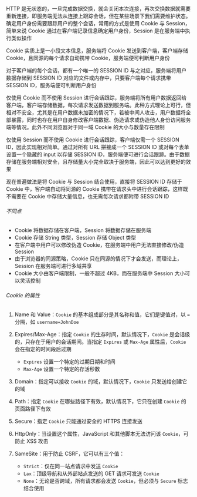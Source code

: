 HTTP 是无状态的，一旦完成数据交换，就会关闭本次连接，再次交换数据就需要重新连接，即服务端无法从连接上跟踪会话，但在某些场景下我们需要维护状态。确定用户身份需要跟踪用户的整个会话，常用的方式是使用 Cookie 与 Session，简单来说 Cookie 通过在客户端记录信息确定用户身份，Session 是在服务端中执行类似操作

Cookie 实质上是一小段文本信息，服务端将 Cookie 发送到客户端，客户端存储 Cookie，且同源的每个请求自动携带 Cookie，服务端便可判断用户身份

对于客户端的每个会话，都有一个唯一的 SESSION ID 与之对应，服务端将用户数据存储到 SESSION ID 对应的文件或内存中，只要客户端每个请求携带 SESSION ID，服务端便可判断用户身份

仅使用 Cookie 而不使用 Session 进行会话跟踪，服务端将所有用户数据返回给客户端，客户端存储数据，每次请求发送数据到服务端。此种方式理论上可行，但相对不安全，尤其是在用户数据未加密的情况下，若被中间人攻击，用户数据将全部暴露，同时也存在用户自身修改客户端数据、伪造请求或伪造他人身份访问服务端等情况。此外不同浏览器对于同一域 Cookie 的大小与数量存在限制

仅使用 Session 而不使用 Cookie 进行会话跟踪，客户端仅需一个 SESSION ID，因此实现相对简单。通过对所有 URL 拼接成一个 SESSION ID 或对每个表单设置一个隐藏的 input 以存储 SESSION ID，服务端便可进行会话跟踪。由于数据存储在服务端相对安全，且存储量大小完全取决于服务端，因此可以达到更好的效果

现在普遍做法是将 Cookie 与 Session 结合使用，直接将 SESSION ID 存储于 Cookie 中，客户端自动将同源的 Cookie 携带在请求头中进行会话跟踪，这样既不需要在 Cookie 中存储大量信息，也无需每次请求都附带 SESSION ID

###### 不同点

- Cookie 将数据存储在客户端，Session 将数据存储在服务端
- Cookie 存储 String 类型，Session 存储 Object 类型
- 在客户端中用户可以修改伪造 Cookie，在服务端中用户无法直接修改/伪造 Session
- 由于浏览器的同源策略，Cookie 只在同源的情况下才会发送，而理论上，Session 在服务端可进行多域共享
- Cookie 大小由客户端限制，一般不超过 4KB，而在服务端中 Session 大小可以灵活控制

###### Cookie 的属性

1. Name 和 Value：`Cookie` 的基本组成部分是其名称和值，它们是键值对，以 `=` 分隔，如 `username=JohnDoe`
2. Expires/Max-Age：指定 `Cookie` 的生存时间，默认情况下，`Cookie` 是会话级的，只存在于用户的会话期间。当指定 `Expires` 或 `Max-Age` 属性后，`Cookie` 会在指定的时间段后过期

   - `Expires` 设置一个特定的过期日期和时间
   - `Max-Age` 设置一个特定的存活秒数

3. Domain：指定可以接收 `Cookie` 的域，默认情况下，`Cookie` 只发送给创建它的域
4. Path：指定 `Cookie` 在哪些路径下有效，默认情况下，它只在创建 `Cookie` 的页面路径下有效
5. Secure：指定 `Cookie` 只能通过安全的 HTTPS 连接发送
6. HttpOnly：当设置这个属性，JavaScript 和其他脚本无法访问该 `Cookie`，可防止 XSS 攻击
7. SameSite：用于防止 CSRF，它可以有三个值：
   - `Strict`：仅在同一站点请求中发送 `Cookie`
   - `Lax`：顶级导航和从外部站点发送的 GET 请求可发送 `Cookie`
   - `None`：无论是否跨域，所有请求都会发送 `Cookie`，但必须与 `Secure` 标志结合使用

